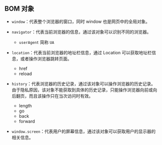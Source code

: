 ## BOM 对象
- `window`：代表整个浏览器的窗口，同时 window 也是网页中的全局对象。

- `navigator`：代表当前浏览器的信息，通过该对象可以识别不同的浏览器。
    - `userAgent` 简称 `UA`

- `location`：代表当前浏览器的地址栏信息，通过 Location 可以获取地址栏信息，或者操作浏览器跳转页面。
    - href
    - reload

- `history`：代表浏览器的历史记录，通过该对象可以操作浏览器的历史记录。由于隐私原因，该对象不能获取到具体的历史记录，只能操作浏览器向前或向后翻页，而且该操作只在当次访问时有效。
    - length
    - go
    - back
    - forward

- `window.screen`：代表用户的屏幕信息，通过该对象可以获取用户的显示器的相关信息。
